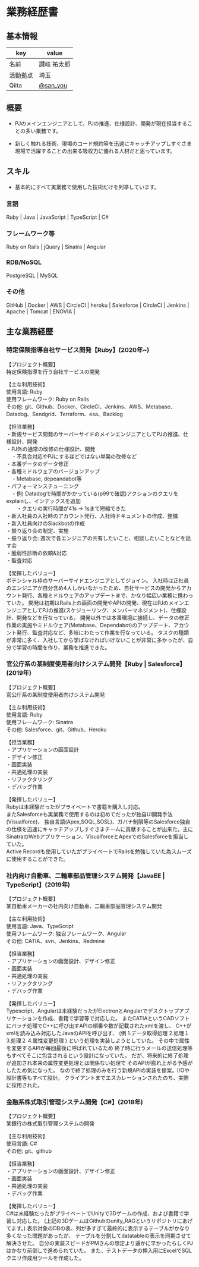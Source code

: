 # 業務経歴書

## 基本情報

|key|value|
|----|----|
|名前|讃岐 祐太郎|
|活動拠点|埼玉|
|Qiita|[@san_you](https://qiita.com/san_you)|

## 概要

- PJのメインエンジニアとして、PJの推進、仕様設計、開発が現在担当することの多い業務です。

- 新しく触れる技術、現場のコード規約等を迅速にキャッチアップしすぐさま現場で活躍することの出来る吸収力に優れる人材だと思っています。

## スキル

- 基本的にすべて実業務で使用した技術だけを列挙しています。

### 言語

Ruby | Java | JavaScript | TypeScript | C#

### フレームワーク等

Ruby on Rails | jQuery | Sinatra | Angular

### RDB/NoSQL

PostgreSQL | MySQL 

### その他

GitHub | Docker | AWS | CircleCI | heroku | Salesforce | CircleCI |  Jenkins | Apache | Tomcat | ENOVIA | 

## 主な業務経歴
### 特定保険指導自社サービス開発【Ruby】(2020年~)

【プロジェクト概要】<br>
特定保険指導を行う自社サービスの開発<br>

【主な利用技術】<br>
使用言語: Ruby<br>
使用フレームワーク: Ruby on Rails<br>
その他: git、Github、Docker、CircleCI、Jenkins、AWS、Metabase、Datadog、Sendgrid、Terraform、esa、Backlog<br>

【担当業務】<br>
・新規サービス開発のサーバーサイドのメインエンジニアとしてPJの推進、仕様設計、開発<br>
・PJ外の通常の改修の仕様設計、開発<br>
　・不具合対応やPJにするほどではない単発の改修など<br>
・本番データのデータ修正<br>
・各種ミドルウェアのバージョンアップ<br>
　・Metabase, depeandabot等<br>
・パフォーマンスチューニング<br>
　・例) Datadogで時間がかかっている(p99で確認)アクションのクエリをexplainし、インデックスを追加<br>
　　・クエリの実行時間が41s → 1sまで短縮できた<br>
・新入社員の入社時のアカウント発行、入社時ドキュメントの作成、整備<br>
・新入社員向けのSlackbotの作成<br>
・振り返り会の制定、実施<br>
    ・振り返り会: 週次で各エンジニアの共有したいこと、相談したいことなどを話す会<br>
・脆弱性診断の依頼&対応<br>
・監査対応<br>

【発揮したバリュー】<br>
ポテンシャル枠のサーバーサイドエンジニアとしてジョイン。
入社時は正社員のエンジニアが自分含め4人しかいなかったため、自社サービスの開発からアカウント発行、各種ミドルウェアのアップデートまで、かなり幅広い業務に携わっていた。
開発は初期はRails上の画面の開発やAPIの開発、現在はPJのメインエンジニアとしてPJの推進(スケジューリング、メンバーマネジメント)、仕様設計、開発などを行なっている。
開発以外では本番環境に接続し、データの修正作業の実施やミドルウェア(Metabase、Dependabot)のアップデート、アカウント発行、監査対応など、多岐にわたって作業を行なっている。
タスクの種類が非常に多く、入社してから学ばなければいけないことが非常に多かったが、自分で学習の時間を作り、業務を推進できた。

### 官公庁系の某制度使用者向けシステム開発【Ruby | Salesforce】(2019年)

【プロジェクト概要】<br>
官公庁系の某制度使用者向けシステム開発

【主な利用技術】<br>
使用言語: Ruby<br>
使用フレームワーク: Sinatra<br>
その他: Salesforce、git、Github、Heroku<br>

【担当業務】<br>
・アプリケーションの画面設計<br>
・デザイン修正<br>
・画面実装<br>
・共通処理の実装<br>
・リファクタリング<br>
・デバッグ作業<br>

【発揮したバリュー】<br>
Rubyは未経験だったがプライベートで書籍を購入し対応。<br>
またSalesforceも実業務で使用するのは初めてだったが独自UI開発手法(Visualforce)、
独自言語(Apex,SOQL,SOSL)、ガバナ制限等のSalesforce独自の仕様を迅速にキャッチアップしすぐさまチームに貢献することが出来た。主にSinatraのWebアプリケーション、VisualforceとApexでのSalesforceを担当していた。
<br>
Active Recordも使用していたがプライベートでRailsを勉強していた為スムーズに使用することができた。<br>

### 社内向け自動車、二輪車部品管理システム開発【JavaEE | TypeScript】(2019年)

【プロジェクト概要】<br>
某自動車メーカーの社内向け自動車、二輪車部品管理システム開発<br>

【主な利用技術】<br>
使用言語: Java、TypeScript<br>
使用フレームワーク: 独自フレームワーク、Angular<br>
その他: CATIA、svn、Jenkins、Redmine<br>

【担当業務】<br>
・アプリケーションの画面設計、デザイン修正<br>
・画面実装<br>
・共通処理の実装<br>
・リファクタリング<br>
・デバッグ作業<br>

【発揮したバリュー】<br>
Typescript、Angularは未経験だったがElectronとAngularでデスクトップアプリケーションを作成、書籍で学習等で対応した。
またCATIAというCADソフトにバッチ処理でC++に呼び出すAPIの順番や数が記載されたxmlを渡し、
C++がxmlを読み込み対応したJavaのAPIを呼び出す、
(例
    1.データ取得処理
    2.処理１
    3.処理２
    4.属性変更処理
)
という処理を実装しようとしていた。
その中で属性を変更するAPIが毎回最後に呼ばれているため
終了時に行うメールの送信処理等もすべてそこに包含されるという設計になっていた。
だが、将来的に終了処理が追加され本来の属性変更処理とは関係ない処理で
そのAPIが膨れ上がる予感がしたため気になった。
なので終了処理のみを行う新規APIの実装を提案。I/Oや設計書等もすべて設計。
クライアントまでエスカレーションされたのち、実際に採用された。

### 金融系株式取引管理システム開発【C#】(2018年)

【プロジェクト概要】<br>
某銀行の株式取引管理システムの開発<br>

【主な利用技術】<br>
使用言語: C#<br>
その他: git、github<br>

【担当業務】<br>
・アプリケーションの画面設計、デザイン修正<br>
・画面実装<br>
・共通処理の実装<br>
・デバッグ作業<br>

【発揮したバリュー】<br>
C#は未経験だったがプライベートでUnityで3Dゲームの作成、および書籍で学習し対応した。
(上記の3DゲームはGithubのunity_RAGというリポジトリにあげてます。)
表示対象のDBの表、列が多すぎて最終的に表示するテーブルがかなり多くなった問題があったが、
テーブルを分割してdatatableの表示を同期させて解決させた。
自分の実装スピードがPMさんの想定より遥かに早かったらしくPJはかなり前倒しで進められていた。
また、テストデータの挿入用にExcelでSQLクエリ作成用ツールを作成した。
